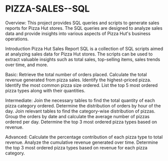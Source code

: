 # PIZZA-SALES--SQL
Overview:
This project provides SQL queries and scripts to generate sales reports for Pizza Hut stores. The SQL queries are designed to analyze sales data and provide insights into various aspects of Pizza Hut's business operations.

Introduction
Pizza Hut Sales Report SQL is a collection of SQL scripts aimed at analyzing sales data for Pizza Hut stores. The scripts can be used to extract valuable insights such as total sales, top-selling items, sales trends over time, and more.

Basic:
Retrieve the total number of orders placed.
Calculate the total revenue generated from pizza sales.
Identify the highest-priced pizza.
Identify the most common pizza size ordered.
List the top 5 most ordered pizza types along with their quantities.


Intermediate:
Join the necessary tables to find the total quantity of each pizza category ordered.
Determine the distribution of orders by hour of the day.
Join relevant tables to find the category-wise distribution of pizzas.
Group the orders by date and calculate the average number of pizzas ordered per day.
Determine the top 3 most ordered pizza types based on revenue.

Advanced:
Calculate the percentage contribution of each pizza type to total revenue.
Analyze the cumulative revenue generated over time.
Determine the top 3 most ordered pizza types based on revenue for each pizza category.
